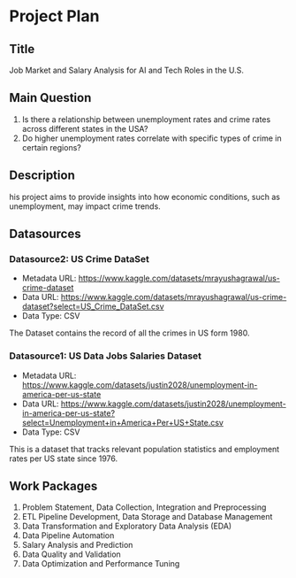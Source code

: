 # Project Plan

## Title
<!-- Give your project a short title. -->
Job Market and Salary Analysis for AI and Tech Roles in the U.S.

## Main Question

<!-- Think about one main question you want to answer based on the data. -->
1. Is there a relationship between unemployment rates and crime rates across different states in the USA?
2. Do higher unemployment rates correlate with specific types of crime in certain regions?

## Description

<!-- Describe your data science project in max. 200 words. Consider writing about why and how you attempt it. -->
his project aims to provide insights into how economic conditions, such as unemployment, may impact crime trends.

## Datasources

<!-- Describe each datasources you plan to use in a section. Use the prefic "DatasourceX" where X is the id of the datasource. -->

### Datasource2: US Crime DataSet
* Metadata URL: https://www.kaggle.com/datasets/mrayushagrawal/us-crime-dataset
* Data URL: https://www.kaggle.com/datasets/mrayushagrawal/us-crime-dataset?select=US_Crime_DataSet.csv
* Data Type: CSV

The Dataset contains the record of all the crimes in US form 1980.

### Datasource1: US Data Jobs Salaries Dataset
* Metadata URL: https://www.kaggle.com/datasets/justin2028/unemployment-in-america-per-us-state
* Data URL: https://www.kaggle.com/datasets/justin2028/unemployment-in-america-per-us-state?select=Unemployment+in+America+Per+US+State.csv
* Data Type: CSV

This is a dataset that tracks relevant population statistics and employment rates per US state since 1976.

## Work Packages

<!-- List of work packages ordered sequentially, each pointing to an issue with more details. -->

<!-- 1. Example Issue [#1][i1] -->
1. Problem Statement, Data Collection, Integration and Preprocessing
2. ETL Pipeline Development, Data Storage and Database Management
3. Data Transformation and Exploratory Data Analysis (EDA)
4. Data Pipeline Automation
5. Salary Analysis and Prediction
6. Data Quality and Validation
7. Data Optimization and Performance Tuning

<!-- [i1]: https://github.com/jvalue/made-template/issues/1 -->
